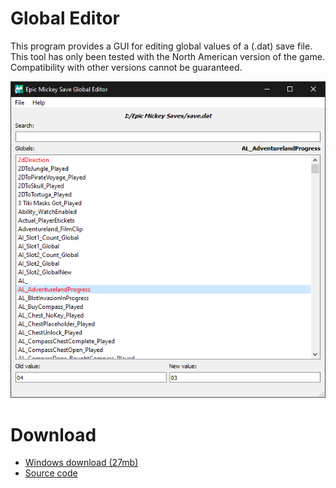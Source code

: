 # Global Editor

This program provides a GUI for editing global values of a (.dat) save file. This tool has only been tested with the North American version of the game. Compatibility with other versions cannot be guaranteed. 

<img src="/site-images/global-screenshot.png" class="article-image">

# Download
* [Windows download (27mb)](https://github.com/andrewplus/Epic-Mickey-Global-Editor/releases/)
* [Source code](https://github.com/andrewplus/Epic-Mickey-Global-Editor)
